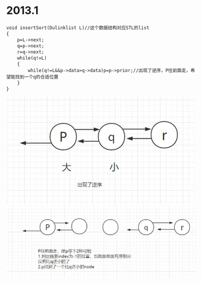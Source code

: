 2013.1
========
~~~
void insertSort(Dulinklist L)//这个数据结构对应STL的list
{
    p=L->next;
    q=p->next;
    r=q->next;
    while(q!=L)
    {
        while(q!=L&&p->data>q->data)p=p->prior;//出现了逆序，P往前面走，希望能找到一个q的合适位置
    }
}
~~~

<img src="https://github.com/wangqifan/bitcs/blob/master/2013/img/2013.1.1.JPG">
<img src="https://github.com/wangqifan/bitcs/blob/master/2013/img/2013.1.2.JPG">

